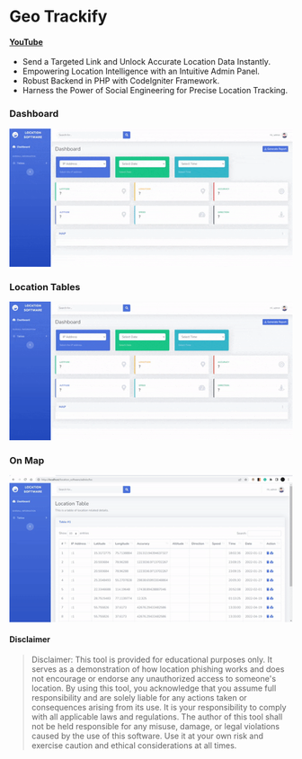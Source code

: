 # Geo Trackify
#### [YouTube](https://youtu.be/DcCajs-7sKQ) 

* Send a Targeted Link and Unlock Accurate Location Data Instantly.
* Empowering Location Intelligence with an Intuitive Admin Panel.
* Robust Backend in PHP with CodeIgniter Framework.
* Harness the Power of Social Engineering for Precise Location Tracking.

### Dashboard



![](https://raw.githubusercontent.com/Berengarius13/L-Getloc_CI/main/readme_assets/dashboard.gif)

### Location Tables



![](https://raw.githubusercontent.com/Berengarius13/L-Getloc_CI/main/readme_assets/table.gif)

### On Map



![](https://raw.githubusercontent.com/Berengarius13/L-Getloc_CI/main/readme_assets/map.gif)


#### Disclaimer
> Disclaimer: This tool is provided for educational purposes only. It serves as a demonstration of how location phishing works and does not encourage or endorse any unauthorized access to someone's location. By using this tool, you acknowledge that you assume full responsibility and are solely liable for any actions taken or consequences arising from its use. It is your responsibility to comply with all applicable laws and regulations. The author of this tool shall not be held responsible for any misuse, damage, or legal violations caused by the use of this software. Use it at your own risk and exercise caution and ethical considerations at all times.

